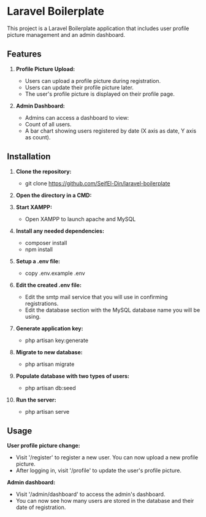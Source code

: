 # Laravel Boilerplate

This project is a Laravel Boilerplate application that includes user profile picture management and an admin dashboard.

## Features

1. **Profile Picture Upload:**
   - Users can upload a profile picture during registration.
   - Users can update their profile picture later.
   - The user's profile picture is displayed on their profile page.

2. **Admin Dashboard:**
   - Admins can access a dashboard to view:
   - Count of all users.
   - A bar chart showing users registered by date (X axis as date, Y axis as count).


## Installation
1. **Clone the repository:**
    - git clone https://github.com/SeifEl-Din/laravel-boilerplate

2. **Open the directory in a CMD:**

3. **Start XAMPP:**
    - Open XAMPP to launch apache and MySQL

4. **Install any needed dependencies:**
    - composer install
    - npm install

5. **Setup a .env file:**
    - copy .env.example .env

6. **Edit the created .env file:**
    - Edit the smtp mail service that you will use in confirming registrations.
    - Edit the database section with the MySQL database name you will be using.

7. **Generate application key:**
    - php artisan key:generate

8. **Migrate to new database:**
    - php artisan migrate
      
9. **Populate database with two types of users:**
    - php artisan db:seed
      
10. **Run the server:**
    - php artisan serve


## Usage

**User profile picture change:**
- Visit '/register' to register a new user. You can now upload a new profile picture.
- After logging in, visit '/profile' to update the user's profile picture.

**Admin dashboard:**
- Visit '/admin/dashboard' to access the admin's dashboard.
- You can now see how many users are stored in the database and their date of registration.
